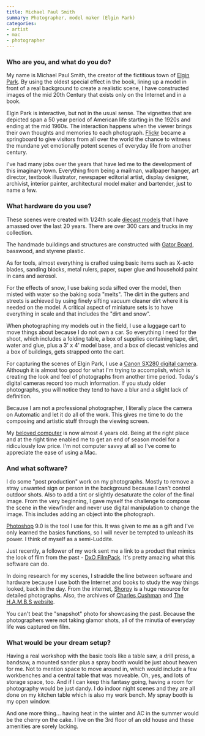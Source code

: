```yaml
---
title: Michael Paul Smith
summary: Photographer, model maker (Elgin Park)
categories:
- artist
- mac
- photographer
---
```


### Who are you, and what do you do?

My name is Michael Paul Smith, the creator of the fictitious town of [Elgin Park](http://www.visitelginpark.com/ "The Elgin Park website."). By using the oldest special effect in the book, lining up a model in front of a real background to create a realistic scene, I have constructed images of the mid 20th Century that exists only on the Internet and in a book.

Elgin Park is interactive, but not in the usual sense. The vignettes that are depicted span a 50 year period of American life starting in the 1920s and ending at the mid 1960s. The interaction happens when the viewer brings their own thoughts and memories to each photograph. [Flickr](http://www.flickr.com/photos/24796741@N05/ "Michael's Flickr account.") became a springboard to give visitors from all over the world the chance to witness the mundane yet emotionally potent scenes of everyday life from another century.

I've had many jobs over the years that have led me to the development of this imaginary town. Everything from being a mailman, wallpaper hanger, art director, textbook illustrator, newspaper editorial artist, display designer, archivist, interior painter, architectural model maker and bartender, just to name a few.

### What hardware do you use?

These scenes were created with 1/24th scale [diecast models](http://en.wikipedia.org/wiki/Die-cast_toy "The Wikipedia entry for die-cast toys.") that I have amassed over the last 20 years. There are over 300 cars and trucks in my collection.

The handmade buildings and structures are constructed with [Gator Board][gator-board], basswood, and styrene plastic.

As for tools, almost everything is crafted using basic items such as X-acto blades, sanding blocks, metal rulers, paper, super glue and household paint in cans and aerosol.

For the effects of snow, I use baking soda sifted over the model, then misted with water so the baking soda "melts". The dirt in the gutters and streets is achieved by using finely sifting vacuum cleaner dirt where it is needed on the model. A critical aspect of miniature sets is to have everything in scale and that includes the "dirt and snow".

When photographing my models out in the field, I use a luggage cart to move things about because I do not own a car. So everything I need for the shoot, which includes a folding table, a box of supplies containing tape, dirt, water and glue, plus a 3' x 4' model base, and a box of diecast vehicles and a box of buildings, gets strapped onto the cart.

For capturing the scenes of Elgin Park, I use a [Canon SX280 digital camera][powershot-sx280-hs]. Although it is almost too good for what I'm trying to accomplish, which is creating the look and feel of photographs from another time period. Today's digital cameras record too much information. If you study older photographs, you will notice they tend to have a blur and a slight lack of definition.

Because I am not a professional photographer, I literally place the camera on Automatic and let it do all of the work. This gives me time to do the composing and artistic stuff through the viewing screen.

My [beloved computer][imac] is now almost 4 years old. Being at the right place and at the right time enabled me to get an end of season model for a ridiculously low price. I'm not computer savvy at all so I've come to appreciate the ease of using a Mac.

### And what software?

I do some "post production" work on my photographs. Mostly to remove a stray unwanted sign or person in the background because I can't control outdoor shots. Also to add a tint or slightly desaturate the color of the final image. From the very beginning, I gave myself the challenge to compose the scene in the viewfinder and never use digital manipulation to change the image. This includes adding an object into the photograph.

[Photoshop][] 9.0 is the tool I use for this. It was given to me as a gift and I've only learned the basics functions, so I will never be tempted to unleash its power. I think of myself as a semi-Luddite.

Just recently, a follower of my work sent me a link to a product that mimics the look of film from the past - [DxO FilmPack][filmpack]. It's pretty amazing what this software can do.

In doing research for my scenes, I straddle the line between software and hardware because I use both the Internet and books to study the way things looked, back in the day. From the internet, [Shorpy](http://www.junipergallery.com/vintage_car_photos "A gallery of old car photos.") is a huge resource for detailed photographs. Also, the archives of [Charles Cushman](http://webapp1.dlib.indiana.edu/cushman/ "Photos by Charles Cushman hosted by Indiana University.") and [The H.A.M.B.S website](http://www.jalopyjournal.com/forum/showthread.php?t=428585 "A forum thread of vintage photos.").

You can't beat the "snapshot" photo for showcasing the past. Because the photographers were not taking glamor shots, all of the minutia of everyday life was captured on film.

### What would be your dream setup?

Having a real workshop with the basic tools like a table saw, a drill press, a bandsaw, a mounted sander plus a spray booth would be just about heaven for me. Not to mention space to move around in, which would include a few workbenches and a central table that was moveable. Oh, yes, and lots of storage space, too. And if I can keep this fantasy going, having a room for photography would be just dandy. I do indoor night scenes and they are all done on my kitchen table which is also my work bench. My spray booth is my open window.

And one more thing... having heat in the winter and AC in the summer would be the cherry on the cake. I live on the 3rd floor of an old house and these amenities are sorely lacking.

[gator-board]: http://www.artsupply.com/foamcore/gatorboard.htm "A rigid board."
[imac]: https://www.apple.com/imac/ "An all-in-one computer."
[powershot-sx280-hs]: https://www.usa.canon.com/cusa/consumer/products/cameras/digital_cameras/powershot_sx280_hs "A 12.1 megapixel digital camera."
[filmpack]: https://www.dxo.com/us/photography/photo-software/dxo-filmpack "A bundle of photo filter plugins."
[photoshop]: https://www.adobe.com/products/photoshop.html "A bitmap image editor."
